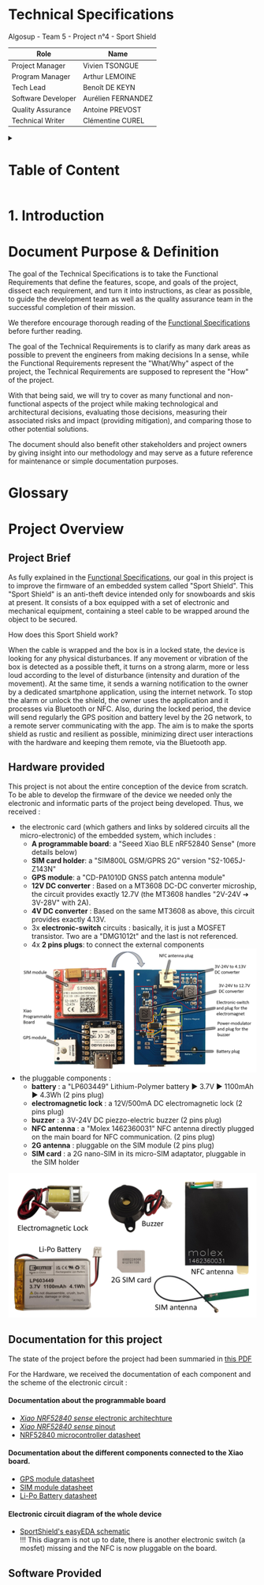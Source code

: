 # Technical Specifications

Algosup - Team 5 - Project n°4 - Sport Shield


| Role | Name |
|---|---|
| Project Manager | Vivien TSONGUE |
| Program Manager | Arthur LEMOINE |
| Tech Lead | Benoît DE KEYN |
| Software Developer | Aurélien FERNANDEZ |
| Quality Assurance | Antoine PREVOST |
| Technical Writer | Clémentine CUREL |

<details>

<summary>

# Table of Content

</summary>

- [Technical Specifications](#technical-specifications)
- [Table of Content](#table-of-content)
- [1. Introduction](#1-introduction)
- [Document Purpose \& Definition](#document-purpose--definition)
- [Glossary](#glossary)
- [Project Overview](#project-overview)
  - [Project Brief](#project-brief)
  - [Hardware provided](#hardware-provided)
  - [Documentation for this project](#documentation-for-this-project)
      - [Documentation about the programmable board](#documentation-about-the-programmable-board)
      - [Documentation about the different components connected to the Xiao board.](#documentation-about-the-different-components-connected-to-the-xiao-board)
      - [Electronic circuit diagram of the whole device](#electronic-circuit-diagram-of-the-whole-device)
  - [Software Provided](#software-provided)


</details>


# 1. Introduction

# Document Purpose & Definition

The goal of the Technical Specifications is to take the Functional Requirements that define the features, scope, and goals of the project, dissect each requirement, and turn it into instructions, as clear as possible, to guide the development team as well as the quality assurance team in the successful completion of their mission.

We therefore encourage thorough reading of the [Functional Specifications](https://github.com/algosup/2023-2024-project-4-sportshield-team-5/blob/main/documents/functional-specification/functional-specification.md) before further reading.

The goal of the Technical Requirements is to clarify as many dark areas as possible to prevent the engineers from making decisions
In a sense, while the Functional Requirements represent the "What/Why" aspect of the project, the Technical Requirements are supposed to represent the "How" of the project.

With that being said, we will try to cover as many functional and non-functional aspects of the project while making technological and architectural decisions, evaluating those decisions, measuring their associated risks and impact (providing mitigation), and comparing those to other potential solutions.

The document should also benefit other stakeholders and project owners by giving insight into our methodology and may serve as a future reference for maintenance or simple documentation purposes.

# Glossary

# Project Overview

## Project Brief

As fully explained in the [Functional Specifications](https://github.com/algosup/2023-2024-project-4-sportshield-team-5/blob/main/documents/functional-specification/functional-specification.md), our goal in this project is to improve the firmware of an embedded system called "Sport Shield". This "Sport Shield" is an anti-theft device intended only for snowboards and skis at present. It consists of a box equipped with a set of electronic and mechanical equipment, containing a steel cable to be wrapped around the object to be secured.

How does this Sport Shield work?

When the cable is wrapped and the box is in a locked state, the device is looking for any physical disturbances. If any movement or vibration of the box is detected as a possible theft, it turns on a strong alarm, more or less loud according to the level of disturbance (intensity and duration of the movement). At the same time, it sends a warning notification to the owner by a dedicated smartphone application, using the internet network.
To stop the alarm or unlock the shield, the owner uses the application and it processes via Bluetooth or NFC.
Also, during the locked period, the device will send regularly the GPS position and battery level by the 2G network, to a remote server communicating with the app.
The aim is to make the sports shield as rustic and resilient as possible, minimizing direct user interactions with the hardware and keeping them remote, via the Bluetooth app.

## Hardware provided

This project is not about the entire conception of the device from scratch. To be able to develop the firmware of the device we needed only the electronic and informatic parts of the project being developed. Thus, we received :

- the electronic card (which gathers and links by soldered circuits all the micro-electronic) of the embedded system, which includes :
  - **A programmable board**: a "Seeed Xiao BLE nRF52840 Sense" (more details below)
  - **SIM card holder**: a "SIM800L GSM/GPRS 2G" version "S2-1065J-Z143N"
  - **GPS module**: a "CD-PA1010D GNSS patch antenna module"
  - **12V DC converter** : Based on a MT3608 DC-DC converter microship, the circuit provides exactly 12.7V (the MT3608 handles "2V-24V ➔ 3V-28V" with 2A).
  - **4V DC converter** : Based on the same MT3608 as above, this circuit provides exactly 4.13V.
  - 3x **electronic-switch** circuits : basically, it is just a MOSFET transistor. Two are a "DMG1012t" and the last is not referenced.
  - 4x **2 pins plugs**: to connect the external components
  <img src = "files/circuits.png">
- the pluggable components :
  - **battery** : a "LP603449" Lithium-Polymer battery ► 3.7V ► 1100mAh ► 4.3Wh (2 pins plug)
  - **electromagnetic lock** : a 12V/500mA DC electromagnetic lock (2 pins plug)
  - **buzzer** : a 3V-24V DC piezzo-electric buzzer (2 pins plug)
  - **NFC antenna** : a "Molex 1462360031" NFC antenna directly plugged on the main board for NFC communication. (2 pins plug)
  - **2G antenna** : pluggable on the SIM module (2 pins plug)
  - **SIM card** : a 2G nano-SIM in its micro-SIM adaptator, pluggable in the SIM holder
<img src = "files/components.png">

## Documentation for this project

The state of the project before the project had been summaried in [this PDF](files/SportShield-project-Brief-AlgoSup-Embedded-software-optimization.pdf)

For the Hardware, we received the documentation of each component and the scheme of the electronic circuit :

#### Documentation about the programmable board
- [*Xiao NRF52840 sense* electronic architechture](files/Seeed-Studio-XIAO-nRF52840-Sense-v1.1.pdf)
- [*Xiao NRF52840 sense* pinout](files/xiao-nrf52840-pinout.jpg)
- [NRF52840 microcontroller datasheet](files/nRF52840-PS-v1.5.pdf)
#### Documentation about the different components connected to the Xiao board.
- [GPS module datasheet](files/CD-PA1010D-datasheet-v.02.pdf)
- [SIM module datasheet](files/SIM800L-SIMCom.pdf)
- [Li-Po Battery datasheet](files/batterie-LP603449.pdf)
#### Electronic circuit diagram of the whole device
- [SportShield's easyEDA schematic](files/SportShield-Electronics-diagram.png)  
  !!! This diagram is not up to date, there is another electronic switch (a mosfet) missing and the NFC is now pluggable on the board.
## Software Provided

